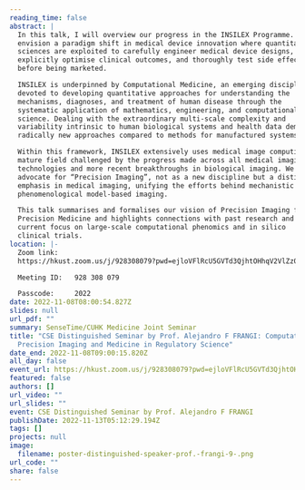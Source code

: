 ```yaml
---
reading_time: false
abstract: |
  In this talk, I will overview our progress in the INSILEX Programme. We
  envision a paradigm shift in medical device innovation where quantitative
  sciences are exploited to carefully engineer medical device designs,
  explicitly optimise clinical outcomes, and thoroughly test side effects
  before being marketed.

  INSILEX is underpinned by Computational Medicine, an emerging discipline
  devoted to developing quantitative approaches for understanding the
  mechanisms, diagnoses, and treatment of human disease through the
  systematic application of mathematics, engineering, and computational
  science. Dealing with the extraordinary multi-scale complexity and
  variability intrinsic to human biological systems and health data demands
  radically new approaches compared to methods for manufactured systems.

  Within this framework, INSILEX extensively uses medical image computing, a
  mature field challenged by the progress made across all medical imaging
  technologies and more recent breakthroughs in biological imaging. We
  advocate for “Precision Imaging”, not as a new discipline but a distinct
  emphasis in medical imaging, unifying the efforts behind mechanistic and
  phenomenological model-based imaging.

  This talk summarises and formalises our vision of Precision Imaging for
  Precision Medicine and highlights connections with past research and our
  current focus on large-scale computational phenomics and in silico
  clinical trials.
location: |-
  Zoom link:
  https://hkust.zoom.us/j/928308079?pwd=ejloVFlRcU5GVTd3QjhtOHhqV2VlZz09

  Meeting ID:   928 308 079

  Passcode:     2022
date: 2022-11-08T08:00:54.827Z
slides: null
url_pdf: ""
summary: SenseTime/CUHK Medicine Joint Seminar
title: "CSE Distinguished Seminar by Prof. Alejandro F FRANGI: Computational
  Precision Imaging and Medicine in Regulatory Science"
date_end: 2022-11-08T09:00:15.820Z
all_day: false
event_url: https://hkust.zoom.us/j/928308079?pwd=ejloVFlRcU5GVTd3QjhtOHhqV2VlZz09
featured: false
authors: []
url_video: ""
url_slides: ""
event: CSE Distinguished Seminar by Prof. Alejandro F FRANGI
publishDate: 2022-11-13T05:12:29.194Z
tags: []
projects: null
image:
  filename: poster-distinguished-speaker-prof.-frangi-9-.png
url_code: ""
share: false
---
```

